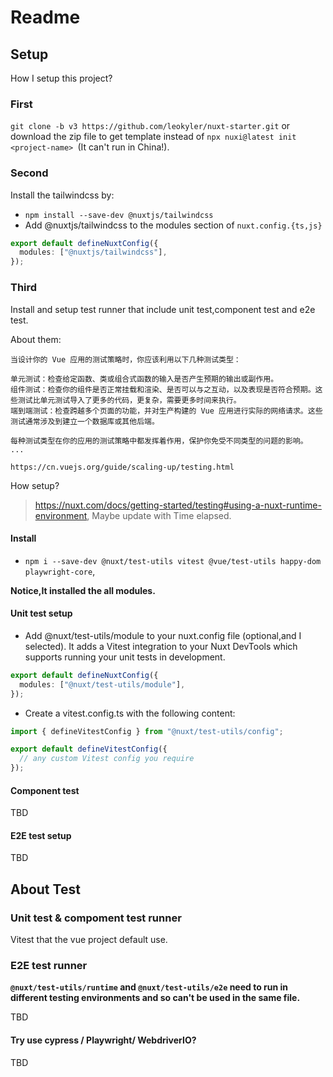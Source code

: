 # Readme

## Setup

How I setup this project?

### First

`git clone -b v3 https://github.com/leokyler/nuxt-starter.git` or download the zip file to get template instead of `npx nuxi@latest init <project-name>
`(It can't run in China!).

### Second

Install the tailwindcss by:

- `npm install --save-dev @nuxtjs/tailwindcss`
- Add @nuxtjs/tailwindcss to the modules section of `nuxt.config.{ts,js}`

```typescript
export default defineNuxtConfig({
  modules: ["@nuxtjs/tailwindcss"],
});
```

### Third

Install and setup test runner that include unit test,component test and e2e test.

About them:

```
当设计你的 Vue 应用的测试策略时，你应该利用以下几种测试类型：

单元测试：检查给定函数、类或组合式函数的输入是否产生预期的输出或副作用。
组件测试：检查你的组件是否正常挂载和渲染、是否可以与之互动，以及表现是否符合预期。这些测试比单元测试导入了更多的代码，更复杂，需要更多时间来执行。
端到端测试：检查跨越多个页面的功能，并对生产构建的 Vue 应用进行实际的网络请求。这些测试通常涉及到建立一个数据库或其他后端。

每种测试类型在你的应用的测试策略中都发挥着作用，保护你免受不同类型的问题的影响。
...

https://cn.vuejs.org/guide/scaling-up/testing.html
```

How setup?

> https://nuxt.com/docs/getting-started/testing#using-a-nuxt-runtime-environment,
> Maybe update with Time elapsed.

#### Install

- `npm i --save-dev @nuxt/test-utils vitest @vue/test-utils happy-dom playwright-core`,

**Notice,It installed the all modules.**

#### Unit test setup

- Add @nuxt/test-utils/module to your nuxt.config file (optional,and I selected). It adds a Vitest integration to your Nuxt DevTools which supports running your unit tests in development.

```typescript
export default defineNuxtConfig({
  modules: ["@nuxt/test-utils/module"],
});
```

- Create a vitest.config.ts with the following content:

```typescript
import { defineVitestConfig } from "@nuxt/test-utils/config";

export default defineVitestConfig({
  // any custom Vitest config you require
});
```

#### Component test

TBD

#### E2E test setup

TBD

## About Test

### Unit test & compoment test runner

Vitest that the vue project default use.

### E2E test runner

**`@nuxt/test-utils/runtime` and `@nuxt/test-utils/e2e` need to run in different testing environments and so can't be used in the same file.**

TBD

#### Try use cypress / Playwright/ WebdriverIO?

TBD

